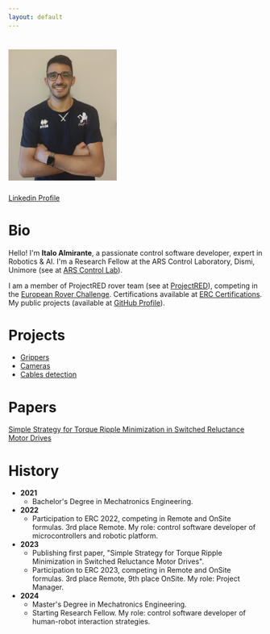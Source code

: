 ```yaml
---
layout: default
---
```


# <img src="Italo-99_picture.jpg" width="215" height="260">
[Linkedin Profile](linkedin.com/in/italo-almirante-62431a216)

# Bio

Hello! I'm **Italo Almirante**, a passionate control software developer, expert in Robotics & AI.
I'm a Research Fellow at the ARS Control Laboratory, Dismi, Unimore (see at [ARS Control Lab](https://www.dismi.unimore.it/it/ricerca/laboratori-di-ricerca/laboratorio-di-automazione-robotica-e-controllo-di-sistemi-arscontrol)).

I am a member of ProjectRED rover team (see at [ProjectRED](https://projectred.it/)), competing in the [European Rover Challenge](https://roverchallenge.eu/). Certifications available at [ERC Certifications](https://roverchallenge.eu/certificates/).  
My public projects (available at [GitHub Profile](https://github.com/Italo-99)).

# Projects
- [Grippers](https://github.com/Italo-99/gripper)
- [Cameras](https://github.com/Italo-99/cameras)
- [Cables detection](https://github.com/Italo-99/cables_detection)

# Papers
[Simple Strategy for Torque Ripple Minimization in Switched Reluctance Motor Drives](https://doi.org/10.3390/en16196885)

# History
- **2021**
  - Bachelor's Degree in Mechatronics Engineering.
- **2022**
  - Participation to ERC 2022, competing in Remote and OnSite formulas. 3rd place Remote. My role: control software developer of microcontrollers and robotic platform.
- **2023**
  - Publishing first paper, "Simple Strategy for Torque Ripple Minimization in Switched Reluctance Motor Drives".
  - Participation to ERC 2023, competing in Remote and OnSite formulas. 3rd place Remote, 9th place OnSite. My role: Project Manager.
- **2024**
  - Master's Degree in Mechatronics Engineering.
  - Starting Research Fellow. My role: control software developer of human-robot interaction strategies.
